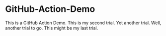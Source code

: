 # GitHub-Action-Demo

This is a GitHub Action Demo. This is my second trial.
Yet another trial.
Well, another trial to go.
This might be my last trial.